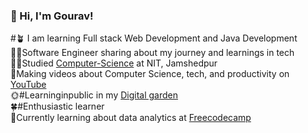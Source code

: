 <!--Level 1: Simple bio and stats -->
### 👋 Hi, I'm Gourav!
 
#🪴 I am learning Full stack Web Development and Java Development
🙋‍♂️Software Engineer sharing about my journey and learnings in tech<br/> 
👨‍🎓Studied [Computer-Science](link) at NIT, Jamshedpur </br> 
🧶Making videos about Computer Science, tech, and productivity on [YouTube](link)<br/> 
🌞#Learninginpublic in my [Digital garden](link)<br/>
🍀#Enthusiastic learner <br/>
🍁Currently learning about data analytics at [Freecodecamp](link)<br/> 
 

